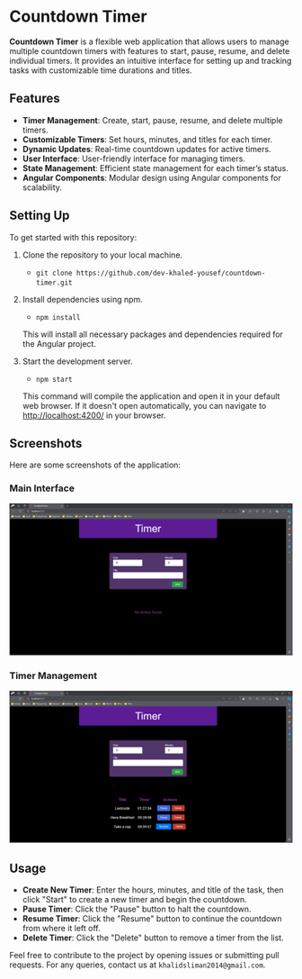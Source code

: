 # Countdown Timer

**Countdown Timer** is a flexible web application that allows users to manage multiple countdown timers with features to start, pause, resume, and delete individual timers. It provides an intuitive interface for setting up and tracking tasks with customizable time durations and titles.

## Features

- **Timer Management**: Create, start, pause, resume, and delete multiple timers.
- **Customizable Timers**: Set hours, minutes, and titles for each timer.
- **Dynamic Updates**: Real-time countdown updates for active timers.
- **User Interface**: User-friendly interface for managing timers.
- **State Management**: Efficient state management for each timer’s status.
- **Angular Components**: Modular design using Angular components for scalability.

## Setting Up

To get started with this repository:

1. Clone the repository to your local machine.
   - `git clone https://github.com/dev-khaled-yousef/countdown-timer.git`

2. Install dependencies using npm.
   - `npm install`
   
   This will install all necessary packages and dependencies required for the Angular project.

3. Start the development server.
   - `npm start`
   
   This command will compile the application and open it in your default web browser. If it doesn't open automatically, you can navigate to [http://localhost:4200/](http://localhost:4200/) in your browser.

## Screenshots

Here are some screenshots of the application:

### Main Interface
![Main Interface](public/screenshots/main-interface.png)

### Timer Management
![Timer Management](public/screenshots/timers-list.png)

## Usage

- **Create New Timer**: Enter the hours, minutes, and title of the task, then click "Start" to create a new timer and begin the countdown.
- **Pause Timer**: Click the "Pause" button to halt the countdown.
- **Resume Timer**: Click the "Resume" button to continue the countdown from where it left off.
- **Delete Timer**: Click the "Delete" button to remove a timer from the list.

Feel free to contribute to the project by opening issues or submitting pull requests. For any queries, contact us at `khalidsliman2014@gmail.com`.
